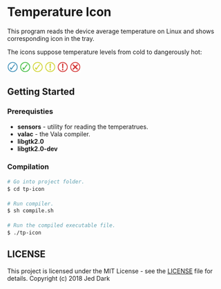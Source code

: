# Temperature Icon

This program reads the device average temperature on Linux and shows corresponding icon in the tray.

The icons suppose temperature levels from cold to dangerously hot:

<div>
    <img src="icons/ok-0.png" width="25px">
    <img src="icons/ok-1.png" width="25px">
    <img src="icons/ok-2.png" width="25px">
    <img src="icons/warning-1.png" width="25px">
    <img src="icons/warning-2.png" width="25px">
    <img src="icons/bad-1.png" width="25px">
</div>

## Getting Started

### Prerequisties

* **sensors** - utility for reading the temperatrues.
* **valac** - the Vala compiler.
* **libgtk2.0**
* **libgtk2.0-dev**

### Compilation

```bash
# Go into project folder.
$ cd tp-icon

# Run compiler.
$ sh compile.sh

# Run the compiled executable file.
$ ./tp-icon
```

## LICENSE

This project is licensed under the MIT License - see the [LICENSE](LICENSE) file for details.
Copyright (c) 2018 Jed Dark